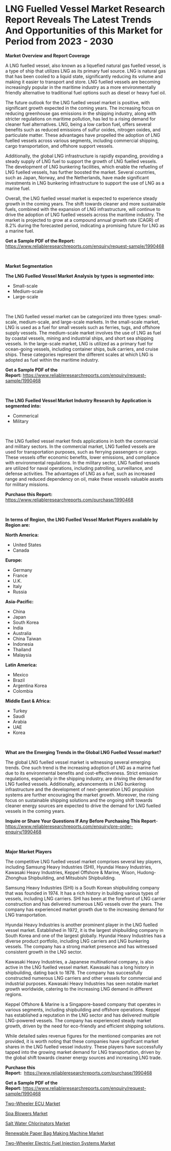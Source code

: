 <p><h1>LNG Fuelled Vessel Market Research Report Reveals The Latest Trends And Opportunities of this Market for Period from 2023 - 2030</h1></p><p><strong>Market Overview and Report Coverage</strong></p>
<p><p>A LNG fuelled vessel, also known as a liquefied natural gas fuelled vessel, is a type of ship that utilizes LNG as its primary fuel source. LNG is natural gas that has been cooled to a liquid state, significantly reducing its volume and making it easier to transport and store. LNG fuelled vessels are becoming increasingly popular in the maritime industry as a more environmentally friendly alternative to traditional fuel options such as diesel or heavy fuel oil.</p><p>The future outlook for the LNG fuelled vessel market is positive, with significant growth expected in the coming years. The increasing focus on reducing greenhouse gas emissions in the shipping industry, along with stricter regulations on maritime pollution, has led to a rising demand for cleaner fuel alternatives. LNG, being a low carbon fuel, offers several benefits such as reduced emissions of sulfur oxides, nitrogen oxides, and particulate matter. These advantages have propelled the adoption of LNG fuelled vessels across various segments, including commercial shipping, cargo transportation, and offshore support vessels.</p><p>Additionally, the global LNG infrastructure is rapidly expanding, providing a steady supply of LNG fuel to support the growth of LNG fuelled vessels. The development of LNG bunkering facilities, which enable the refueling of LNG fuelled vessels, has further boosted the market. Several countries, such as Japan, Norway, and the Netherlands, have made significant investments in LNG bunkering infrastructure to support the use of LNG as a marine fuel.</p><p>Overall, the LNG fuelled vessel market is expected to experience steady growth in the coming years. The shift towards cleaner and more sustainable fuels, combined with the expansion of LNG infrastructure, will continue to drive the adoption of LNG fuelled vessels across the maritime industry. The market is projected to grow at a compound annual growth rate (CAGR) of 8.2% during the forecasted period, indicating a promising future for LNG as a marine fuel.</p></p>
<p><strong>Get a Sample PDF of the Report:</strong> <a href="https://www.reliableresearchreports.com/enquiry/request-sample/1990468">https://www.reliableresearchreports.com/enquiry/request-sample/1990468</a></p>
<p>&nbsp;</p>
<p><strong>Market Segmentation</strong></p>
<p><strong>The LNG Fuelled Vessel Market Analysis by types is segmented into:</strong></p>
<p><ul><li>Small-scale</li><li>Medium-scale</li><li>Large-scale</li></ul></p>
<p>&nbsp;</p>
<p><p>The LNG fuelled vessel market can be categorized into three types: small-scale, medium-scale, and large-scale markets. In the small-scale market, LNG is used as a fuel for small vessels such as ferries, tugs, and offshore supply vessels. The medium-scale market involves the use of LNG as fuel by coastal vessels, mining and industrial ships, and short sea shipping vessels. In the large-scale market, LNG is utilized as a primary fuel for ocean-going vessels, including container ships, bulk carriers, and cruise ships. These categories represent the different scales at which LNG is adopted as fuel within the maritime industry.</p></p>
<p><strong>Get a Sample PDF of the Report:</strong>&nbsp;<a href="https://www.reliableresearchreports.com/enquiry/request-sample/1990468">https://www.reliableresearchreports.com/enquiry/request-sample/1990468</a></p>
<p>&nbsp;</p>
<p><strong>The LNG Fuelled Vessel Market Industry Research by Application is segmented into:</strong></p>
<p><ul><li>Commerical</li><li>Military</li></ul></p>
<p>&nbsp;</p>
<p><p>The LNG fuelled vessel market finds applications in both the commercial and military sectors. In the commercial market, LNG fuelled vessels are used for transportation purposes, such as ferrying passengers or cargo. These vessels offer economic benefits, lower emissions, and compliance with environmental regulations. In the military sector, LNG fuelled vessels are utilized for naval operations, including patrolling, surveillance, and defense activities. The advantages of LNG as a fuel, such as increased range and reduced dependency on oil, make these vessels valuable assets for military missions.</p></p>
<p><strong>Purchase this Report:</strong>&nbsp; <a href="https://www.reliableresearchreports.com/purchase/1990468">https://www.reliableresearchreports.com/purchase/1990468</a></p>
<p>&nbsp;</p>
<p><strong>In terms of Region, the LNG Fuelled Vessel Market Players available by Region are:</strong></p>
<p>
    <p> <strong> North America: </strong>
        <ul>
            <li>United States</li>
            <li>Canada</li>
        </ul>
        </p> 
    <p> <strong> Europe: </strong>
        <ul>
            <li>Germany</li>
            <li>France</li>
            <li>U.K.</li>
            <li>Italy</li>
            <li>Russia</li>
        </ul>
        </p> 
    <p> <strong> Asia-Pacific: </strong>
        <ul>
            <li>China</li>
            <li>Japan</li>
            <li>South Korea</li>
            <li>India</li>
            <li>Australia</li>
            <li>China Taiwan</li>
            <li>Indonesia</li>
            <li>Thailand</li>
            <li>Malaysia</li>
        </ul>
        </p> 
    <p> <strong> Latin America: </strong>
        <ul>
            <li>Mexico</li>
            <li>Brazil</li>
            <li>Argentina Korea</li>
            <li>Colombia</li>
        </ul>
        </p> 
    <p> <strong> Middle East & Africa: </strong>
        <ul>
            <li>Turkey</li>
            <li>Saudi</li>
            <li>Arabia</li>
            <li>UAE</li>
            <li>Korea</li>
        </ul>
    </p>
    </p>
<p>&nbsp;</p>
<p><strong>What are the Emerging Trends in the Global LNG Fuelled Vessel market?</strong></p>
<p><p>The global LNG fuelled vessel market is witnessing several emerging trends. One such trend is the increasing adoption of LNG as a marine fuel due to its environmental benefits and cost-effectiveness. Strict emission regulations, especially in the shipping industry, are driving the demand for LNG fuelled vessels. Additionally, advancements in LNG bunkering infrastructure and the development of next-generation LNG propulsion systems are further encouraging the market growth. Moreover, the rising focus on sustainable shipping solutions and the ongoing shift towards cleaner energy sources are expected to drive the demand for LNG fuelled vessels in the coming years.</p></p>
<p><strong>Inquire or Share Your Questions If Any Before Purchasing This Report</strong>- <a href="https://www.reliableresearchreports.com/enquiry/pre-order-enquiry/1990468">https://www.reliableresearchreports.com/enquiry/pre-order-enquiry/1990468</a></p>
<p>&nbsp;</p>
<p><strong>Major Market Players</strong></p>
<p><p>The competitive LNG fuelled vessel market comprises several key players, including Samsung Heavy Industries (SHI), Hyundai Heavy Industries, Kawasaki Heavy Industries, Keppel Offshore & Marine, Wison, Hudong-Zhonghua Shipbuilding, and Mitsubishi Shipbuilding.</p><p>Samsung Heavy Industries (SHI) is a South Korean shipbuilding company that was founded in 1974. It has a rich history in building various types of vessels, including LNG carriers. SHI has been at the forefront of LNG carrier construction and has delivered numerous LNG vessels over the years. The company has experienced market growth due to the increasing demand for LNG transportation. </p><p>Hyundai Heavy Industries is another prominent player in the LNG fuelled vessel market. Established in 1972, it is the largest shipbuilding company in South Korea and one of the largest globally. Hyundai Heavy Industries has a diverse product portfolio, including LNG carriers and LNG bunkering vessels. The company has a strong market presence and has witnessed consistent growth in the LNG sector.</p><p>Kawasaki Heavy Industries, a Japanese multinational company, is also active in the LNG fuelled vessel market. Kawasaki has a long history in shipbuilding, dating back to 1878. The company has successfully constructed numerous LNG carriers and other vessels for commercial and industrial purposes. Kawasaki Heavy Industries has seen notable market growth worldwide, catering to the increasing LNG demand in different regions.</p><p>Keppel Offshore & Marine is a Singapore-based company that operates in various segments, including shipbuilding and offshore operations. Keppel has established a reputation in the LNG sector and has delivered multiple LNG-powered vessels. The company has experienced steady market growth, driven by the need for eco-friendly and efficient shipping solutions.</p><p>While detailed sales revenue figures for the mentioned companies are not provided, it is worth noting that these companies have significant market shares in the LNG fuelled vessel industry. These players have successfully tapped into the growing market demand for LNG transportation, driven by the global shift towards cleaner energy sources and increasing LNG trade.</p></p>
<p><strong>Purchase this Report:</strong>&nbsp;&nbsp;<a href="https://www.reliableresearchreports.com/purchase/1990468">https://www.reliableresearchreports.com/purchase/1990468</a></p>
<p></p>
<p><strong>Get a Sample PDF of the Report:</strong>&nbsp;<a href="https://www.reliableresearchreports.com/enquiry/request-sample/1990468">https://www.reliableresearchreports.com/enquiry/request-sample/1990468</a></p>
<p><p><a href="https://github.com/kipkeeva/Market-Research-Report-List-1/blob/main/two-wheeler-ecu-market.md">Two-Wheeler ECU Market</a></p><p><a href="https://medium.com/@linabernier/spa-blowers-market-research-report-its-history-and-forecast-2023-to-2030-8c87cf0e840e">Spa Blowers Market</a></p><p><a href="https://medium.com/@twiladurgan/salt-water-chlorinators-market-the-key-to-successful-business-strategy-forecast-till-2030-8a0d652ccfd2">Salt Water Chlorinators Market</a></p><p><a href="https://www.linkedin.com/pulse/renewable-paper-bag-making-machine-market-size-share-global-mow6e/">Renewable Paper Bag Making Machine Market</a></p><p><a href="https://github.com/provorikovar/Market-Research-Report-List-1/blob/main/two-wheeler-electric-fuel-injection-systems-market.md">Two-Wheeler Electric Fuel Injection Systems Market</a></p></p>